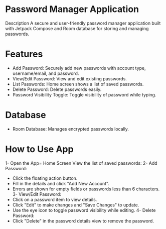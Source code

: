 # Password Manager Application

 Description
 A secure and user-friendly password manager application built with Jetpack Compose and Room database for storing and managing passwords.

# Features
* Add Password: Securely add new passwords with account type, username/email, and password.
* View/Edit Password: View and edit existing passwords.
* List Passwords: Home screen shows a list of saved passwords.
* Delete Password: Delete passwords easily.
* Password Visibility Toggle: Toggle visibility of password while typing.

# Database
  * Room Database: Manages encrypted passwords locally.

# How to Use App
1- Open the App= Home Screen View the list of saved passwords:
2- Add Password:
* Click the floating action button.
* Fill in the details and click "Add New Account".
* Errors are shown for empty fields or passwords less than 6 characters.
3- View/Edit Password:
* Click on a password item to view details.
* Click "Edit" to make changes and "Save Changes" to update.
* Use the eye icon to toggle password visibility while editing.
4- Delete Password:
* Click "Delete" in the password details view to remove the password.
